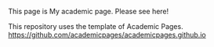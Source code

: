 This page is My academic page.
Please see here! <br>


This repository uses the template of Academic Pages. <br>
https://github.com/academicpages/academicpages.github.io
